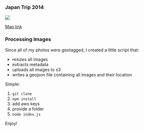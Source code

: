 ### Japan Trip 2014

![](https://i.cloudup.com/5QP8_ZJSbP.png)

[Map link](visuallybs.com/japan/map)

### Processing Images

Since all of my photos were geotagged, I created a little script that:
* resizes all images
* extracts metadata
* uploads all images to s3
* writes a geojson file containing all images and their location

Simple:
1. `git clone`
2. `npm install`
3. add aws keys
4. provide a folder
5. `node index.js`

Enjoy!
